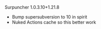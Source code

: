 Surpuncher 1.0.3.10+1.21.8
- Bump supersubversion to 10 in spirit
- Nuked Actions cache so this better work